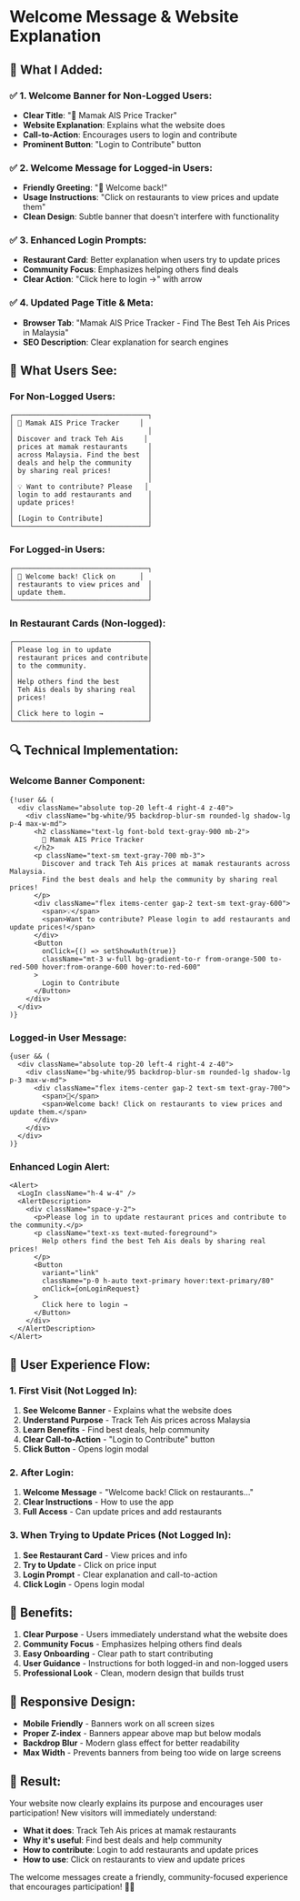 # Welcome Message & Website Explanation

## 🎯 **What I Added:**

### ✅ **1. Welcome Banner for Non-Logged Users:**
- **Clear Title**: "🍜 Mamak AIS Price Tracker"
- **Website Explanation**: Explains what the website does
- **Call-to-Action**: Encourages users to login and contribute
- **Prominent Button**: "Login to Contribute" button

### ✅ **2. Welcome Message for Logged-in Users:**
- **Friendly Greeting**: "👋 Welcome back!"
- **Usage Instructions**: "Click on restaurants to view prices and update them"
- **Clean Design**: Subtle banner that doesn't interfere with functionality

### ✅ **3. Enhanced Login Prompts:**
- **Restaurant Card**: Better explanation when users try to update prices
- **Community Focus**: Emphasizes helping others find deals
- **Clear Action**: "Click here to login →" with arrow

### ✅ **4. Updated Page Title & Meta:**
- **Browser Tab**: "Mamak AIS Price Tracker - Find The Best Teh Ais Prices in Malaysia"
- **SEO Description**: Clear explanation for search engines

## 🎨 **What Users See:**

### **For Non-Logged Users:**
```
┌─────────────────────────────────┐
│ 🍜 Mamak AIS Price Tracker     │
│                                 │
│ Discover and track Teh Ais     │
│ prices at mamak restaurants     │
│ across Malaysia. Find the best  │
│ deals and help the community    │
│ by sharing real prices!         │
│                                 │
│ 💡 Want to contribute? Please   │
│ login to add restaurants and    │
│ update prices!                  │
│                                 │
│ [Login to Contribute]           │
└─────────────────────────────────┘
```

### **For Logged-in Users:**
```
┌─────────────────────────────────┐
│ 👋 Welcome back! Click on      │
│ restaurants to view prices and  │
│ update them.                    │
└─────────────────────────────────┘
```

### **In Restaurant Cards (Non-logged):**
```
┌─────────────────────────────────┐
│ Please log in to update         │
│ restaurant prices and contribute│
│ to the community.               │
│                                 │
│ Help others find the best       │
│ Teh Ais deals by sharing real   │
│ prices!                         │
│                                 │
│ Click here to login →           │
└─────────────────────────────────┘
```

## 🔍 **Technical Implementation:**

### **Welcome Banner Component:**
```tsx
{!user && (
  <div className="absolute top-20 left-4 right-4 z-40">
    <div className="bg-white/95 backdrop-blur-sm rounded-lg shadow-lg p-4 max-w-md">
      <h2 className="text-lg font-bold text-gray-900 mb-2">
        🍜 Mamak AIS Price Tracker
      </h2>
      <p className="text-sm text-gray-700 mb-3">
        Discover and track Teh Ais prices at mamak restaurants across Malaysia. 
        Find the best deals and help the community by sharing real prices!
      </p>
      <div className="flex items-center gap-2 text-sm text-gray-600">
        <span>💡</span>
        <span>Want to contribute? Please login to add restaurants and update prices!</span>
      </div>
      <Button 
        onClick={() => setShowAuth(true)}
        className="mt-3 w-full bg-gradient-to-r from-orange-500 to-red-500 hover:from-orange-600 hover:to-red-600"
      >
        Login to Contribute
      </Button>
    </div>
  </div>
)}
```

### **Logged-in User Message:**
```tsx
{user && (
  <div className="absolute top-20 left-4 right-4 z-40">
    <div className="bg-white/95 backdrop-blur-sm rounded-lg shadow-lg p-3 max-w-md">
      <div className="flex items-center gap-2 text-sm text-gray-700">
        <span>👋</span>
        <span>Welcome back! Click on restaurants to view prices and update them.</span>
      </div>
    </div>
  </div>
)}
```

### **Enhanced Login Alert:**
```tsx
<Alert>
  <LogIn className="h-4 w-4" />
  <AlertDescription>
    <div className="space-y-2">
      <p>Please log in to update restaurant prices and contribute to the community.</p>
      <p className="text-xs text-muted-foreground">
        Help others find the best Teh Ais deals by sharing real prices!
      </p>
      <Button 
        variant="link" 
        className="p-0 h-auto text-primary hover:text-primary/80"
        onClick={onLoginRequest}
      >
        Click here to login →
      </Button>
    </div>
  </AlertDescription>
</Alert>
```

## 🎯 **User Experience Flow:**

### **1. First Visit (Not Logged In):**
1. **See Welcome Banner** - Explains what the website does
2. **Understand Purpose** - Track Teh Ais prices across Malaysia
3. **Learn Benefits** - Find best deals, help community
4. **Clear Call-to-Action** - "Login to Contribute" button
5. **Click Button** - Opens login modal

### **2. After Login:**
1. **Welcome Message** - "Welcome back! Click on restaurants..."
2. **Clear Instructions** - How to use the app
3. **Full Access** - Can update prices and add restaurants

### **3. When Trying to Update Prices (Not Logged In):**
1. **See Restaurant Card** - View prices and info
2. **Try to Update** - Click on price input
3. **Login Prompt** - Clear explanation and call-to-action
4. **Click Login** - Opens login modal

## 🚀 **Benefits:**

1. **Clear Purpose** - Users immediately understand what the website does
2. **Community Focus** - Emphasizes helping others find deals
3. **Easy Onboarding** - Clear path to start contributing
4. **User Guidance** - Instructions for both logged-in and non-logged users
5. **Professional Look** - Clean, modern design that builds trust

## 📱 **Responsive Design:**

- **Mobile Friendly** - Banners work on all screen sizes
- **Proper Z-index** - Banners appear above map but below modals
- **Backdrop Blur** - Modern glass effect for better readability
- **Max Width** - Prevents banners from being too wide on large screens

## 🎉 **Result:**

Your website now clearly explains its purpose and encourages user participation! New visitors will immediately understand:

- **What it does**: Track Teh Ais prices at mamak restaurants
- **Why it's useful**: Find best deals and help community
- **How to contribute**: Login to add restaurants and update prices
- **How to use**: Click on restaurants to view and update prices

The welcome messages create a friendly, community-focused experience that encourages participation! 🎯✨
